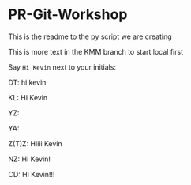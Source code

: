 # PR-Git-Workshop

This is the readme to the py script we are creating

This is more text in the KMM branch to start local first

Say `Hi Kevin` next to your initials:

DT: hi kevin

KL: Hi Kevin

YZ:

YA:

Z(T)Z: Hiiii Kevin


NZ: Hi Kevin! 

CD: Hi Kevin!!!


